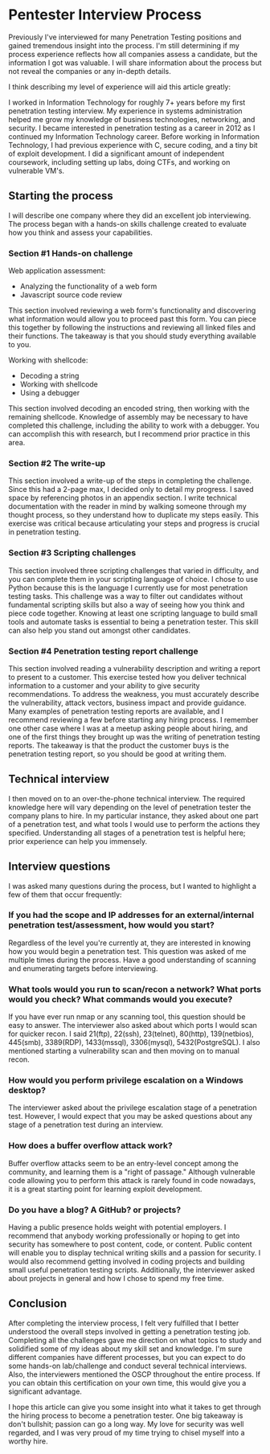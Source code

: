 # Pentester Interview Process

Previously I've interviewed for many Penetration Testing positions and gained tremendous insight into the process. I'm still determining if my process experience reflects how all companies assess a candidate, but the information I got was valuable. I will share information about the process but not reveal the companies or any in-depth details.

I think describing my level of experience will aid this article greatly:

I worked in Information Technology for roughly 7+ years before my first penetration testing interview. My experience in systems administration helped me grow my knowledge of business technologies, networking, and security. I became interested in penetration testing as a career in 2012 as I continued my Information Technology career. Before working in Information Technology, I had previous experience with C, secure coding, and a tiny bit of exploit development. I did a significant amount of independent coursework, including setting up labs, doing CTFs, and working on vulnerable VM's. 

## Starting the process

I will describe one company where they did an excellent job interviewing. The process began with a hands-on skills challenge created to evaluate how you think and assess your capabilities. 


### Section #1 Hands-on challenge

Web application assessment:
* Analyzing the functionality of a web form
* Javascript source code review

This section involved reviewing a web form's functionality and discovering what information would allow you to proceed past this form. You can piece this together by following the instructions and reviewing all linked files and their functions. The takeaway is that you should study everything available to you.

Working with shellcode:
* Decoding a string
* Working with shellcode
* Using a debugger

This section involved decoding an encoded string, then working with the remaining shellcode. Knowledge of assembly may be necessary to have completed this challenge, including the ability to work with a debugger. You can accomplish this with research, but I recommend prior practice in this area.

### Section #2 The write-up

This section involved a write-up of the steps in completing the challenge. Since this had a 2-page max, I decided only to detail my progress. I saved space by referencing photos in an appendix section. I write technical documentation with the reader in mind by walking someone through my thought process, so they understand how to duplicate my steps easily. This exercise was critical because articulating your steps and progress is crucial in penetration testing.

### Section #3 Scripting challenges

This section involved three scripting challenges that varied in difficulty, and you can complete them in your scripting language of choice. I chose to use Python because this is the language I currently use for most penetration testing tasks. This challenge was a way to filter out candidates without fundamental scripting skills but also a way of seeing how you think and piece code together. Knowing at least one scripting language to build small tools and automate tasks is essential to being a penetration tester. This skill can also help you stand out amongst other candidates.

### Section #4 Penetration testing report challenge

This section involved reading a vulnerability description and writing a report to present to a customer. This exercise tested how you deliver technical information to a customer and your ability to give security recommendations. To address the weakness, you must accurately describe the vulnerability, attack vectors, business impact and provide guidance. Many examples of penetration testing reports are available, and I recommend reviewing a few before starting any hiring process. I remember one other case where I was at a meetup asking people about hiring, and one of the first things they brought up was the writing of penetration testing reports. The takeaway is that the product the customer buys is the penetration testing report, so you should be good at writing them.

## Technical interview
I then moved on to an over-the-phone technical interview. The required knowledge here will vary depending on the level of penetration tester the company plans to hire. In my particular instance, they asked about one part of a penetration test, and what tools I would use to perform the actions they specified. Understanding all stages of a penetration test is helpful here; prior experience can help you immensely.

## Interview questions
I was asked many questions during the process, but I wanted to highlight a few of them that occur frequently:

### If you had the scope and IP addresses for an external/internal penetration test/assessment, how would you start?

Regardless of the level you're currently at, they are interested in knowing how you would begin a penetration test. This question was asked of me multiple times during the process. Have a good understanding of scanning and enumerating targets before interviewing.

### What tools would you run to scan/recon a network? What ports would you check? What commands would you execute?

If you have ever run nmap or any scanning tool, this question should be easy to answer. The interviewer also asked about which ports I would scan for quicker recon. I said 21(ftp), 22(ssh), 23(telnet), 80(http), 139(netbios), 445(smb), 3389(RDP), 1433(mssql), 3306(mysql), 5432(PostgreSQL). I also mentioned starting a vulnerability scan and then moving on to manual recon.

### How would you perform privilege escalation on a Windows desktop?

The interviewer asked about the privilege escalation stage of a penetration test. However, I would expect that you may be asked questions about any stage of a penetration test during an interview.

### How does a buffer overflow attack work?

Buffer overflow attacks seem to be an entry-level concept among the community, and learning them is a "right of passage." Although vulnerable code allowing you to perform this attack is rarely found in code nowadays, it is a great starting point for learning exploit development.

### Do you have a blog? A GitHub? or projects?

Having a public presence holds weight with potential employers. I recommend that anybody working professionally or hoping to get into security has somewhere to post content, code, or content. Public content will enable you to display technical writing skills and a passion for security. I would also recommend getting involved in coding projects and building small useful penetration testing scripts. Additionally, the interviewer asked about projects in general and how I chose to spend my free time.

## Conclusion
After completing the interview process, I felt very fulfilled that I better understood the overall steps involved in getting a penetration testing job. Completing all the challenges gave me direction on what topics to study and solidified some of my ideas about my skill set and knowledge. I'm sure different companies have different processes, but you can expect to do some hands-on lab/challenge and conduct several technical interviews. Also, the interviewers mentioned the OSCP throughout the entire process. If you can obtain this certification on your own time, this would give you a significant advantage.

I hope this article can give you some insight into what it takes to get through the hiring process to become a penetration tester. One big takeaway is don't bullshit; passion can go a long way. My love for security was well regarded, and I was very proud of my time trying to chisel myself into a worthy hire.
